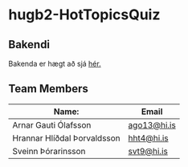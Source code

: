 # hugb2-HotTopicsQuiz

## Bakendi

Bakenda er hægt að sjá [hér.](https://github.com/sveinnthorarins/hugb2-HotTopicsQuiz-Backend)

## Team Members
| Name:  | Email  |
|---|---|
| Arnar Gauti Ólafsson   | <ago13@hi.is> |
| Hrannar Hlíðdal Þorvaldsson | <hht4@hi.is> |
| Sveinn Þórarinsson  | <svt9@hi.is> |




